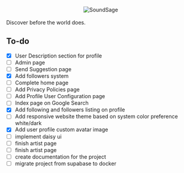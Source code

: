 <br/>
<div align="center">
  <img src="https://github.com/user-attachments/assets/0e672797-24cc-4cf5-a1c5-c11bd98ec109" alt="SoundSage">
</div>

<br/>
Discover before the world does.

## To-do

-   [x] User Description section for profile
-   [ ] Admin page
-   [ ] Send Suggestion page
-   [x] Add followers system
-   [ ] Complete home page
-   [ ] Add Privacy Policies page
-   [ ] Add Profile User Configuration page
-   [ ] Index page on Google Search
-   [x] Add following and followers listing on profile
-   [ ] Add responsive website theme based on system color preference white/dark
-   [x] Add user profile custom avatar image
-   [ ] implement daisy ui
-   [ ] finish artist page
-   [ ] finish artist page
-   [ ] create documentation for the project
-   [ ] migrate project from supabase to docker

